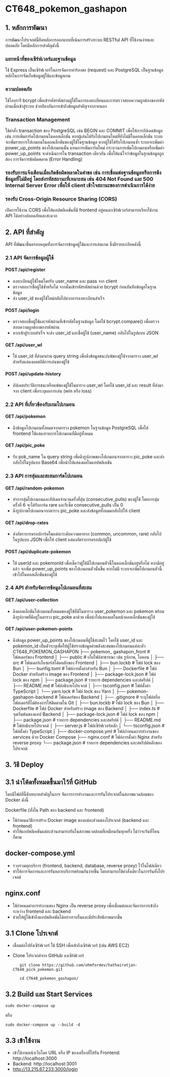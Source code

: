 # CT648_pokemon_gashapon
## 1. หลักการพัฒนา
การพัฒนาโปรเจกต์นี้ยึดหลักการออกแบบที่เน้นการสร้างระบบ RESTful API ที่ใช้งานง่ายและปลอดภัย โดยมีหลักการสำคัญดังนี้
### แยกหน้าที่ของเซิร์ฟเวอร์และฐานข้อมูล
ใช้ Express เป็นเซิร์ฟเวอร์ในการจัดการคำร้องขอ (request) และ PostgreSQL เป็นฐานข้อมูลหลักในการจัดเก็บข้อมูลผู้ใช้และข้อมูลเกม
### ความปลอดภัย
ใช้ไลบรารี bcrypt เพื่อเข้ารหัสรหัสผ่านผู้ใช้ในการลงทะเบียนและการตรวจสอบความถูกต้องของรหัสผ่านเมื่อเข้าสู่ระบบ ช่วยป้องกันการเข้าถึงข้อมูลสำคัญจากภายนอก
### Transaction Management
ใช้คำสั่ง transaction ของ PostgreSQL เช่น BEGIN และ COMMIT เพื่อให้การอัปเดตข้อมูล เช่น การเพิ่มการ์ดโปเกมอนในคอลเล็กชัน หากผู้เล่นได้รับโปเกมอนใหม่ที่ยังไม่มีในคอลเล็กชัน ระบบจะเพิ่มรายการโปเกมอนในคอลเล็กชันของผู้ใช้ในฐานข้อมูล หากผู้ใช้ได้รับโปเกมอนซ้ำ ระบบจะเพิ่มค่า power_up_points ของโปเกมอนนั้น แทนการเพิ่มการ์ดใหม่
กระบวนการเพิ่มโปเกมอนหรือเพิ่มค่า power_up_points จะดำเนินการใน transaction เดียวกัน เพื่อให้แน่ใจว่าข้อมูลในฐานข้อมูลถูกต้อง
การจัดการข้อผิดพลาด (Error Handling)
### รองรับการแจ้งเตือนเมื่อเกิดข้อผิดพลาดในคำขอ เช่น การเชื่อมต่อฐานข้อมูลหรือการดึงข้อมูลที่ไม่มีอยู่ โดยส่งรหัสสถานะที่เหมาะสม เช่น 404 Not Found และ 500 Internal Server Error เพื่อให้ client เข้าใจสถานะของการดำเนินการได้ง่าย
### รองรับ Cross-Origin Resource Sharing (CORS)
เปิดการใช้งาน CORS เพื่อให้แอปพลิเคชันที่มี frontend อยู่คนละเซิร์ฟเวอร์สามารถเรียกใช้งาน API ได้อย่างปลอดภัยและสะดวก
## 2. API ที่สำคัญ
API ที่พัฒนาขึ้นครอบคลุมทั้งการจัดการข้อมูลผู้ใช้และการเล่นเกม ซึ่งมีรายละเอียดดังนี้
### 2.1 API จัดการข้อมูลผู้ใช้
#### POST /api/register
- ลงทะเบียนผู้ใช้ใหม่โดยรับ user_name และ pass จาก client
- ตรวจสอบว่าชื่อผู้ใช้ซ้ำหรือไม่ จากนั้นเข้ารหัสรหัสผ่านด้วย bcrypt ก่อนบันทึกข้อมูลในฐานข้อมูล
- ส่ง user_id ของผู้ใช้ใหม่กลับไปหากการลงทะเบียนสำเร็จ
#### POST /api/login
- ตรวจสอบชื่อผู้ใช้และรหัสผ่านที่เข้ารหัสในฐานข้อมูล โดยใช้ bcrypt.compare() เพื่อตรวจสอบความถูกต้องของรหัสผ่าน
- หากเข้าสู่ระบบสำเร็จ จะส่ง user_id และชื่อผู้ใช้ (user_name) กลับไปในรูปแบบ JSON
#### GET /api/user_wl
- ใช้ user_id ที่ส่งมาผ่าน query string เพื่อดึงข้อมูลชนะ/แพ้ของผู้ใช้จากตาราง user_wl สำหรับแสดงผลสถิติการเล่นของผู้ใช้
#### POST /api/update-history
- อัปเดตประวัติการชนะหรือแพ้ของผู้ใช้ในตาราง user_wl โดยใช้ user_id และ result ที่ส่งมาจาก client เพื่อระบุผลการเล่น (win หรือ loss)
### 2.2 API ที่เกี่ยวข้องกับเกมโปเกมอน
#### GET /api/pokemon
- ดึงข้อมูลโปเกมอนทั้งหมดจากตาราง pokemon ในฐานข้อมูล PostgreSQL เพื่อให้ frontend ใช้แสดงรายการโปเกมอนที่มีอยู่ทั้งหมด
#### GET /api/pic_poke
- รับ pok_name ใน query string เพื่อดึงรูปภาพของโปเกมอนจากตาราง pic_poke และส่งกลับไปในรูปแบบ Base64 เพื่อนำไปแสดงผลในแอปพลิเคชัน
### 2.3 API การสุ่มและสะสมการ์ดโปเกมอน
#### GET /api/random-pokemon
- ทำการสุ่มโปเกมอนและอัปเดตจำนวนครั้งที่สุ่ม (consecutive_pulls) ของผู้ใช้ โดยการสุ่มครั้งที่ 6 จะได้รับการ์ด rare และรีเซ็ต consecutive_pulls เป็น 0
- ดึงรูปภาพโปเกมอนจากตาราง pic_poke และส่งข้อมูลทั้งหมดกลับไปให้ client
#### GET /api/drop-rates
- ส่งอัตราการดรอปการ์ดในแต่ละระดับความหายาก (common, uncommon, rare) กลับไปในรูปแบบ JSON เพื่อให้ client แสดงอัตราการดรอปแก่ผู้ใช้
#### POST /api/duplicate-pokemon
- ใช้ userId และ pokemonId เพื่อเช็คว่าผู้ใช้มีโปเกมอนตัวนี้ในคอลเล็กชันอยู่หรือไม่ หากมีอยู่แล้ว จะเพิ่ม power_up_points ของโปเกมอนตัวนั้นขึ้น หากไม่มี ระบบจะเพิ่มโปเกมอนตัวนี้เข้าไปในคอลเล็กชันของผู้ใช้
### 2.4 API สำหรับจัดการข้อมูลโปเกมอนที่สะสม
#### GET /api/user-collection
- ดึงคอลเล็กชันโปเกมอนทั้งหมดของผู้ใช้ที่มีในตาราง user_pokemon และ pokemon พร้อมดึงรูปภาพที่มีอยู่ในตาราง pic_poke มาด้วย เพื่อนำไปแสดงผลในหน้าคอลเล็กชันของผู้ใช้
#### GET /api/user-pokemon-points
- ดึงข้อมูล power_up_points ของโปเกมอนที่ผู้ใช้สะสมไว้ โดยใช้ user_id และ pokemon_id เป็นตัวระบุเพื่อให้ผู้ใช้ทราบข้อมูลค่าพลังสะสมของโปเกมอนแต่ละตัว
  CT648_POKEMON_GASHAPON
├── pokemon_ gashapon_front             # โฟลเดอร์ของ Frontend
│   ├── public                          # เก็บไฟล์สาธารณะ เช่น รูปภาพ, ไอคอน
│   ├── src                             # โฟลเดอร์เก็บซอร์สโค้ดหลักของ Frontend
│   ├── bun.lockb                       # ไฟล์ lock ของ Bun
│   ├── bunfig.toml                     # ไฟล์การตั้งค่าสำหรับ Bun
│   ├── Dockerfile                      # ไฟล์ Docker สำหรับสร้าง image ของ Frontend
│   ├── package-lock.json               # ไฟล์ lock ของ npm
│   ├── package.json                    # รายการ dependencies และสคริปต์
│   ├── README.md                       # ไฟล์อธิบายโปรเจกต์
│   ├── tsconfig.json                   # ไฟล์ตั้งค่า TypeScript
│   └── yarn.lock                       # ไฟล์ lock ของ Yarn
│
├── pokemon-gashapon-backend            # โฟลเดอร์ของ Backend
│   ├── .gitignore                      # ระบุไฟล์หรือโฟลเดอร์ที่ไม่ต้องการให้ติดตามใน Git
│   ├── bun.lockb                       # ไฟล์ lock ของ Bun
│   ├── Dockerfile                      # ไฟล์ Docker สำหรับสร้าง image ของ Backend
│   ├── index.ts                        # จุดเริ่มต้นของแอป Backend
│   ├── package-lock.json               # ไฟล์ lock ของ npm
│   ├── package.json                    # รายการ dependencies และสคริปต์
│   ├── README.md                       # ไฟล์อธิบายโปรเจกต์
│   ├── server.js                       # ไฟล์เซิร์ฟเวอร์หลัก
│   └── tsconfig.json                   # ไฟล์ตั้งค่า TypeScript
│
├── docker-compose.yml                  # ไฟล์กำหนดการทำงานของ services ด้วย Docker Compose
├── nginx.conf                          # ไฟล์การตั้งค่า Nginx สำหรับ reverse proxy
└── package.json                        # รายการ dependencies และสคริปต์หลักของโปรเจกต์

## 3. วิธี Deploy
## 3.1 นำโค้ดทั้งหมดขึ้นมาไว้ที่ GitHub
โดยมีไฟล์ที่นี้มีบทบาทสำคัญในการ จัดการการทำงานและการรันโปรเจกต์ในสภาพแวดล้อมของ Docker ดังนี้

Dockerfile (ทั้งใน Path ของ backend และ frontend)
- ใช้กำหนดวิธีการสร้าง Docker image ของแต่ละส่วนของโปรเจกต์ (backend และ frontend)
- ทำให้แอปพลิเคชันแต่ละส่วนสามารถรันในสภาพแวดล้อมที่เหมือนกันทุกครั้ง ไม่ว่าจะรันที่ไหนก็ตาม
## docker-compose.yml
- รวบรวมทุกบริการ (frontend, backend, database, reverse proxy) ไว้ในไฟล์เดียว
- ทำให้การจัดการและการรันหลายบริการพร้อมกันง่ายขึ้น โดยสามารถใช้คำสั่งเดียวในการรันทั้งโปรเจกต์
## nginx.conf
- ใช้กำหนดค่าการทำงานของ Nginx เป็น reverse proxy เพื่อเชื่อมต่อและจัดการการเข้าถึงระหว่าง frontend และ backend
- ช่วยให้ผู้ใช้เข้าถึงแอปพลิเคชันได้อย่างราบรื่นและมีประสิทธิภาพมากขึ้น
## 3.1 Clone โปรเจกต์
- เชื่อมต่อไปยังเซิร์ฟเวอร์ ใช้ SSH เพื่อเข้าถึงเซิร์ฟเวอร์ (เช่น AWS EC2)
- Clone โปรเจกต์จาก GitHub ลงเซิร์ฟเวอร์
     ```
        git clone https://github.com/ohmfordev/hathairatjan-CT648_pick_pokemon.git
     ```
   
    ```
       cd CT648_pokemon_gashapon/
     ```
## 3.2 Build และ Start Services
 ```
 sudo docker-compose up
  ```
     
หรือ 

  ```
  sudo docker-compose up --build -d
 ```
## 3.3 เข้าใช้งาน
- เข้าใช้งานหน้าเว็บโดย URL หรือ IP ของเครื่องที่ให้รัน Frontend: http://localhost:3000
- Backend: http://localhost:3001
- http://13.215.67.233:3000/login

